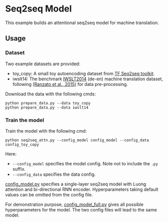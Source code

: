 # Seq2seq Model #

This example builds an attentional seq2seq model for machine translation.

## Usage ##

### Dataset ###

Two example datasets are provided:

  * toy_copy: A small toy autoencoding dataset from [TF Seq2seq toolkit](https://github.com/google/seq2seq/tree/2500c26add91b079ca00cf1f091db5a99ddab9ae).
  * iwslt14: The benchmark [IWSLT2014](https://sites.google.com/site/iwsltevaluation2014/home) (de-en) machine translation dataset, following [(Ranzato et al., 2015)](https://arxiv.org/pdf/1511.06732.pdf) for data pre-processing.

Download the data with the following cmds:

```
python prepare_data.py --data toy_copy
python prepare_data.py --data iwslt14
```

### Train the model ###

Train the model with the following cmd:

```
python seq2seq_attn.py --config_model config_model --config_data config_toy_copy
```

Here:
  * `--config_model` specifies the model config. Note not to include the `.py` suffix.
  * `--config_data` specifies the data config.

[config_model.py](./config_model.py) specifies a single-layer seq2seq model with Luong attention and bi-directional RNN encoder. Hyperparameters taking default values can be omitted from the config file.

For demonstration purpose, [config_model_full.py](./config_model_full.py) gives all possible hyperparameters for the model. The two config files will lead to the same model.
